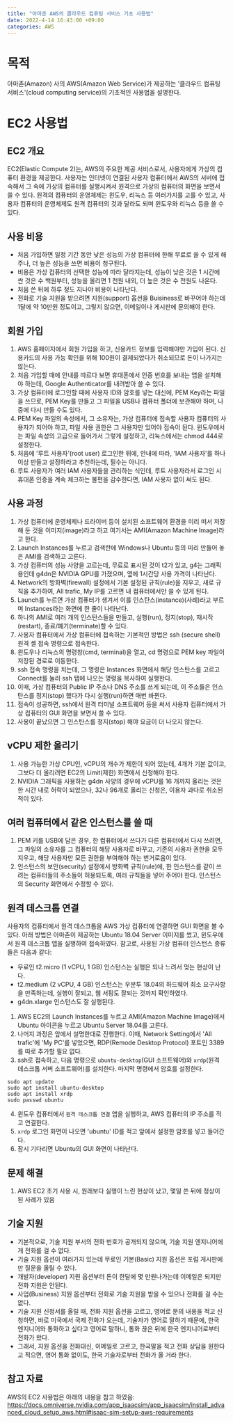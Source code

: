 ```yaml
---
title: "아마존 AWS의 클라우드 컴퓨팅 서비스 기초 사용법"
date: 2022-4-14 16:43:00 +09:00
categories: AWS
---
```


# 목적
아마존(Amazon) 사의 AWS(Amazon Web Service)가 제공하는 '클라우드 컴퓨팅 서비스'(cloud computing service)의 기초적인 사용법을 설명한다.

# EC2 사용법
## EC2 개요
EC2(Elastic Compute 2)는, AWS의 주요한 제공 서비스로서, 사용자에게 가상의 컴퓨터 환경을 제공한다.
사용자는 인터넷이 연결된 사용자 컴퓨터에서 AWS의 서버에 접속해서 그 속에 가상의 컴퓨터를 실행시켜서 원격으로 가상의 컴퓨터의 화면을 보면서 쓸 수 있다.
원격의 컴퓨터의 운영체제는 윈도우, 리눅스 등 여러가지를 고를 수 있고, 사용자 컴퓨터의 운영체제도 원격 컴퓨터의 것과 달라도 되며 윈도우와 리눅스 등을 쓸 수 있다.

## 사용 비용
- 처음 가입하면 일정 기간 동안 낮은 성능의 가상 컴퓨터에 한해 무료로 쓸 수 있게 해주나, 더 높은 성능을 쓰면 비용이 청구된다.
- 비용은 가상 컴퓨터의 선택한 성능에 따라 달라지는데, 성능이 낮은 것은 1 시간에 싼 것은 수 백원부터, 성능을 올리면 1 천원 내외, 더 높은 것은 수 천원도 나온다.
- 처음 쓴 뒤에 하루 정도 지나야 비용이 나타난다.
- 전화로 기술 지원을 받으려면 지원(support) 옵션을 Buisiness로 바꾸어야 하는데 1달에 약 10만원 정도이고, 그렇지 않으면, 이메일이나 게시판에 문의해야 한다.

## 회원 가입
1. AWS 홈페이지에서 회원 가입을 하고, 신용카드 정보를 입력해야만 가입이 된다. 신용카드의 사용 가능 확인을 위해 100원이 결제되었다가 취소되므로 돈이 나가지는 않는다.
2. 처음 가입할 때에 안내를 따르다 보면 휴대폰에서 인증 번호를 보내는 앱을 설치해야 하는데, Google Authenticator를 내려받아 쓸 수 있다.
3. 가상 컴퓨터에 로그인할 때에 사용자 ID와 암호를 넣는 대신에, PEM Key라는 파일을 쓰므로, PEM Key를 만들고 그 파일을 USB나 컴퓨터 폴더에 보관해야 하며, 나중에 다시 만들 수도 있다.
4. PEM Key 파일의 속성에서, 그 소유자는, 가상 컴퓨터에 접속할 사용자 컴퓨터의 사용자가 되어야 하고, 파일 사용 권한은 그 사용자만 있어야 접속이 된다. 윈도우에서는 파일 속성의 고급으로 들어가서 그렇게 설정하고, 리눅스에서는 chmod 444로 설정한다.
5. 처음에 '루트 사용자'(root user) 로그인한 뒤에, 안내에 따라, 'IAM 사용자'를 하나 이상 만들고 설정하라고 추천하는데, 필수는 아니다.
6. 루트 사용자가 여러 IAM 사용자들을 관리하는 식인데, 루트 사용자라서 로그인 시 휴대폰 인증을 계속 체크하는 불편을 감수한다면, IAM 사용자 없이 써도 된다.

## 사용 과정
1. 가상 컴퓨터에 운영체제나 드라이버 등이 설치된 소프트웨어 환경을 미리 떠서 저장해 둔 것을 이미지(image)라고 하고 여기서는 AMI(Amazon Machine Image)라고 한다.
2. Launch Instances를 누르고 검색란에 Windows나 Ubuntu 등의 미리 만들어 놓은 AMI를 검색하고 고른다.
3. 가상 컴퓨터의 성능 사양을 고르는데, 무료로 표시된 것이 t2가 있고, g4는 그래픽용인데 g4dn은 NVIDIA GPU를 가졌으며, 옆에 1시간당 사용 가격이 나타난다.
4. Network의 방화벽(firewall) 설정에서 기본 설정된 규칙(rule)을 지우고, 새로 규칙을 추가하여, All trafic, My IP를 고르면 내 컴퓨터에서만 쓸 수 있게 된다.
5. Launch를 누르면 가상 컴퓨터가 생겨서 이를 인스탄스(instance)(사례)라고 부르며 Instances라는 화면에 한 줄이 나타난다.
6. 하나의 AMI로 여러 개의 인스탄스들을 만들고, 실행(run), 정지(stop), 재시작(restart), 종료/폐기(terminate)할 수 있다.
7. 사용자 컴퓨터에서 가상 컴퓨터에 접속하는 기본적인 방법은 ssh (secure shell) 원격 셸 접속 명령으로 접속한다.
8. 윈도우나 리눅스의 명령창(cmd, terminal)을 열고, cd 명령으로 PEM key 파일이 저장된 경로로 이동한다.
9. ssh 접속 명령을 치는데, 그 명령은 Instances 화면에서 해당 인스탄스를 고르고 Connect를 눌러 ssh 탭에 나오는 명령을 복사하여 실행한다.
10. 이때, 가상 컴퓨터의 Public IP 주소나 DNS 주소를 쓰게 되는데, 이 주소들은 인스탄스를 정지(stop) 했다가 다시 실행(run)하면 매번 바뀐다.
11. 접속이 성공하면, ssh에서 원격 터미널 소프트웨어 등을 써서 사용자 컴퓨터에서 가상 컴퓨터의 GUI 화면을 보면서 쓸 수 있다.
12. 사용이 끝났으면 그 인스탄스를 정지(stop) 해야 요금이 더 나오지 않는다.

## vCPU 제한 올리기
1. 사용 가능한 가상 CPU인, vCPU의 개수가 제한이 되어 있는데, 4개가 기본 값이고, 그보다 더 올리려면 EC2의 Limit(제한) 화면에서 신청해야 한다.
2. NVIDIA 그래픽을 사용하는 g4dn 사양의 경우에 vCPU를 16 개까지 올리는 것은 한 시간 내로 허락이 되었으나, 32나 96개로 올리는 신청은, 이용자 과다로 취소된 적이 있다.

## 여러 컴퓨터에서 같은 인스턴스를 쓸 때
1. PEM 키를 USB에 담은 경우, 한 컴퓨터에서 쓰다가 다른 컴퓨터에서 다시 쓰려면, 그 파일의 소유자를 그 컴퓨터의 해당 사용자로 바꾸고, 기존의 사용자 권한을 모두 지우고, 해당 사용자만 모든 권한을 부여해야 하는 번거로움이 있다.
2. 인스턴스의 보안(security) 설정에서 방화벽 규칙(rule)에, 한 인스턴스를 같이 쓰려는 컴퓨터들의 주소들이 허용되도록, 여러 규칙들을 넣어 주어야 한다. 인스턴스의 Security 화면에서 수정할 수 있다.

## 원격 데스크톱 연결
사용자의 컴퓨터에서 원격 데스크톱을 AWS 가상 컴퓨터에 연결하면 GUI 화면을 볼 수 있다.
아래 방법은 아마존이 제공하는 Ubuntu 18.04 Server 이미지를 썼고, 윈도우에서 원격 데스크톱 앱을 실행하여 접속하였다.
참고로, 사용된 가상 컴퓨터 인스턴스 종류들은 다음과 같다:
- 무료인 t2.micro (1 vCPU, 1 GB) 인스턴스는 실행은 되나 느려서 멎는 현상이 난다.
- t2.medium (2 vCPU, 4 GB) 인스턴스는 우분투 18.04의 하드웨어 최소 요구사항을 만족하는데, 실행이 잘되고, 웹 서핑도 잘되는 것까지 확인하였다.
- g4dn.xlarge 인스턴스도 잘 실행된다.

1. AWS EC2의 Launch Instances를 누르고 AMI(Amazon Machine Image)에서 Ubuntu 아이콘을 누르고 Ubuntu Server 18.04를 고른다.
2. 나머지 과정은 앞에서 설명한대로 진행한다. 이때, Network Setting에서 'All trafic'에 'My PC'를 넣었으면, RDP(Remode Desktop Protocol) 포트인 3389를 따로 추가할 필요 없다.
3. ssh로 접속하고, 다음 명령으로 `ubuntu-desktop`(GUI 소프트웨어)와 `xrdp`(원격 데스크톱 서버 소프트웨어)를 설치한다. 마지막 명령에서 암호를 설정한다.
```
sudo apt update
sudo apt install ubuntu-desktop
sudo apt install xrdp
sudo passwd ubuntu
```
4. 윈도우 컴퓨터에서 `원격 데스크톱 연결` 앱을 실행하고, AWS 컴퓨터의 IP 주소를 적고 연결한다.
5. `xrdp` 로그인 화면이 나오면 'ubuntu' ID를 적고 앞에서 설정한 암호를 넣고 들어간다.
6. 잠시 기다리면 Ubuntu의 GUI 화면이 나타난다.

## 문제 해결
1. AWS EC2 초기 사용 시, 원래보다 실행이 느린 현상이 났고, 몇일 쓴 뒤에 정상이 된 사례가 있음

## 기술 지원
- 기본적으로, 기술 지원 부서의 전화 번호가 공개되지 않으며, 기술 지원 엔지니어에게 전화를 걸 수 없다.
- 기술 지원 옵션이 여러가지 있는데 무료인 기본(Basic) 지원 옵션은 포럼 게시판에만 질문을 올릴 수 있다.
- 개발자(developer) 지원 옵션부터 돈이 한달에 몇 만원나가는데 이메일은 되지만 전화 지원은 안된다.
- 사업(Business) 지원 옵션부터 전화로 기술 지원을 받을 수 있으나 전화를 걸 수는 없다.
- 기술 지원 신청서를 올릴 때, 전화 지원 옵션을 고르고, 영어로 문의 내용을 적고 신청하면, 바로 미국에서 국제 전화가 오는데,
  기술자가 영어로 말하기 때문에, 한국 엔지니어와 통화하고 싶다고 영어로 말하니, 통화 끊은 뒤에 한국 엔지니어로부터 전화가 왔다.
- 그래서, 지원 옵션을 전화대신, 이메일로 고르고, 한국말을 적고 전화 상담을 원한다고 적으면, 영어 통화 없이도, 한국 기술자로부터 전화가 올 거라 한다.


## 참고 자료
AWS의 EC2 사용법은 아래의 내용을 참고 하였음:
https://docs.omniverse.nvidia.com/app_isaacsim/app_isaacsim/install_advanced_cloud_setup_aws.html#isaac-sim-setup-aws-requirements
